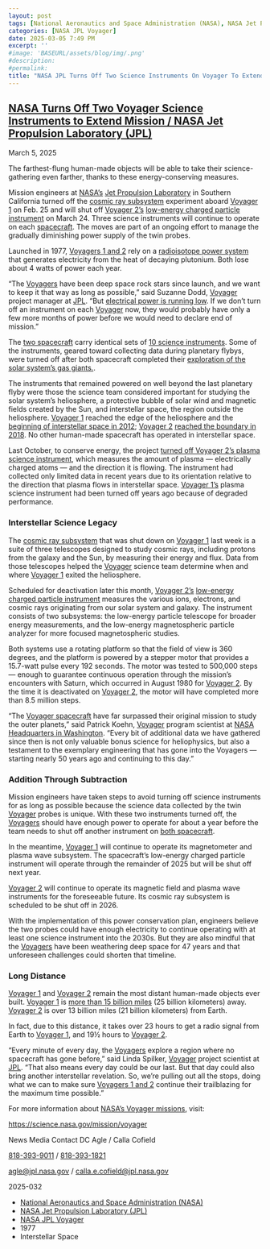 ```yaml
---
layout: post
tags: [National Aeronautics and Space Administration (NASA), NASA Jet Propulsion Laboratory (JPL), NASA JPL Voyager, 1977, Interstellar Space]
categories: [NASA JPL Voyager]
date: 2025-03-05 7:49 PM
excerpt: ''
#image: 'BASEURL/assets/blog/img/.png'
#description:
#permalink:
title: "NASA JPL Turns Off Two Science Instruments On Voyager To Extend Lifespan"
---
```



## [NASA Turns Off Two Voyager Science Instruments to Extend Mission / NASA Jet Propulsion Laboratory (JPL)](https://www.jpl.nasa.gov/news/nasa-turns-off-two-voyager-science-instruments-to-extend-mission/)

March 5, 2025

The farthest-flung human-made objects will be able to take their science-gathering even farther, thanks to these energy-conserving measures.

Mission engineers at [NASA’s](https://www.nasa.gov/) [Jet Propulsion Laboratory](https://www.jpl.nasa.gov/) in Southern California turned off the [cosmic ray subsystem](https://science.nasa.gov/mission/voyager/spacecraft/#crs) experiment aboard [Voyager 1](https://science.nasa.gov/mission/voyager) on Feb. 25 and will shut off [Voyager 2’s](https://science.nasa.gov/mission/voyager) [low-energy charged particle instrument](https://voyager.jpl.nasa.gov/mission/spacecraft/instruments/lecp/) on March 24. Three science instruments will continue to operate on each [spacecraft](https://science.nasa.gov/mission/voyager). The moves are part of an ongoing effort to manage the gradually diminishing power supply of the twin probes.

Launched in 1977, [Voyagers 1 and 2](https://science.nasa.gov/mission/voyager) rely on a [radioisotope power system](https://science.nasa.gov/planetary-science/programs/radioisotope-power-systems/) that generates electricity from the heat of decaying plutonium. Both lose about 4 watts of power each year.

“The [Voyagers](https://science.nasa.gov/mission/voyager) have been deep space rock stars since launch, and we want to keep it that way as long as possible,” said Suzanne Dodd, [Voyager](https://science.nasa.gov/mission/voyager) project manager at [JPL](https://www.jpl.nasa.gov/). “But [electrical power is running low](https://www.jpl.nasa.gov/images/pia25782-voyagers-rtg/). If we don’t turn off an instrument on each [Voyager](https://science.nasa.gov/mission/voyager) now, they would probably have only a few more months of power before we would need to declare end of mission.”

The [two spacecraft](https://science.nasa.gov/mission/voyager) carry identical sets of [10 science instruments](https://science.nasa.gov/mission/voyager/where-are-voyager-1-and-voyager-2-now/#instrument-status). Some of the instruments, geared toward collecting data during planetary flybys, were turned off after both spacecraft completed their [exploration of the solar system’s gas giants.](https://www.jpl.nasa.gov/news/25-years-after-neptune-reflections-on-voyager/).

The instruments that remained powered on well beyond the last planetary flyby were those the science team considered important for studying the solar system’s heliosphere, a protective bubble of solar wind and magnetic fields created by the Sun, and interstellar space, the region outside the heliosphere. [Voyager 1](https://science.nasa.gov/mission/voyager) reached the edge of the heliosphere and the [beginning of interstellar space in 2012](https://www.jpl.nasa.gov/news/nasa-voyager-1-encounters-new-region-in-deep-space); [Voyager 2](https://science.nasa.gov/mission/voyager) [reached the boundary in 2018](https://www.jpl.nasa.gov/news/nasas-voyager-2-probe-enters-interstellar-space). No other human-made spacecraft has operated in interstellar space.

Last October, to conserve energy, the project [turned off Voyager 2’s plasma science instrument](https://blogs.nasa.gov/voyager/2024/10/01/nasa-turns-off-science-instrument-to-save-voyager-2-power/), which measures the amount of plasma — electrically charged atoms — and the direction it is flowing. The instrument had collected only limited data in recent years due to its orientation relative to the direction that plasma flows in interstellar space. [Voyager 1’s](https://science.nasa.gov/mission/voyager) plasma science instrument had been turned off years ago because of degraded performance.

### Interstellar Science Legacy

The [cosmic ray subsystem](https://voyager.gsfc.nasa.gov/instruments.html) that was shut down on [Voyager 1](https://science.nasa.gov/mission/voyager) last week is a suite of three telescopes designed to study cosmic rays, including protons from the galaxy and the Sun, by measuring their energy and flux. Data from those telescopes helped the [Voyager](https://science.nasa.gov/mission/voyager) science team determine when and where [Voyager 1](https://science.nasa.gov/mission/voyager) exited the heliosphere.

Scheduled for deactivation later this month, [Voyager 2’s](https://science.nasa.gov/mission/voyager) [low-energy charged particle instrument](https://www.jpl.nasa.gov/images/pia16484-location-of-low-energy-charged-particle-instrument/) measures the various ions, electrons, and cosmic rays originating from our solar system and galaxy. The instrument consists of two subsystems: the low-energy particle telescope for broader energy measurements, and the low-energy magnetospheric particle analyzer for more focused magnetospheric studies.

Both systems use a rotating platform so that the field of view is 360 degrees, and the platform is powered by a stepper motor that provides a 15.7-watt pulse every 192 seconds. The motor was tested to 500,000 steps — enough to guarantee continuous operation through the mission’s encounters with Saturn, which occurred in August 1980 for [Voyager 2](https://science.nasa.gov/mission/voyager). By the time it is deactivated on [Voyager 2](https://science.nasa.gov/mission/voyager), the motor will have completed more than 8.5 million steps.

“The [Voyager spacecraft](https://science.nasa.gov/mission/voyager) have far surpassed their original mission to study the outer planets,” said Patrick Koehn, [Voyager](https://science.nasa.gov/mission/voyager) program scientist at [NASA](https://www.nasa.gov/) [Headquarters in Washington](https://www.nasa.gov/headquarters/). “Every bit of additional data we have gathered since then is not only valuable bonus science for heliophysics, but also a testament to the exemplary engineering that has gone into the Voyagers — starting nearly 50 years ago and continuing to this day.”


### Addition Through Subtraction

Mission engineers have taken steps to avoid turning off science instruments for as long as possible because the science data collected by the twin [Voyager](https://science.nasa.gov/mission/voyager) probes is unique. With these two instruments turned off, the [Voyagers](https://science.nasa.gov/mission/voyager) should have enough power to operate for about a year before the team needs to shut off another instrument on [both spacecraft](https://science.nasa.gov/mission/voyager).

In the meantime, [Voyager 1](https://science.nasa.gov/mission/voyager) will continue to operate its magnetometer and plasma wave subsystem. The spacecraft’s low-energy charged particle instrument will operate through the remainder of 2025 but will be shut off next year.

[Voyager 2](https://science.nasa.gov/mission/voyager) will continue to operate its magnetic field and plasma wave instruments for the foreseeable future. Its cosmic ray subsystem is scheduled to be shut off in 2026.

With the implementation of this power conservation plan, engineers believe the two probes could have enough electricity to continue operating with at least one science instrument into the 2030s. But they are also mindful that the [Voyagers](https://science.nasa.gov/mission/voyager) have been weathering deep space for 47 years and that unforeseen challenges could shorten that timeline.

### Long Distance

[Voyager 1](https://science.nasa.gov/mission/voyager) and [Voyager 2](https://science.nasa.gov/mission/voyager) remain the most distant human-made objects ever built. [Voyager 1](https://science.nasa.gov/mission/voyager) is [more than 15 billion miles](https://science.nasa.gov/mission/voyager/where-are-voyager-1-and-voyager-2-now/) (25 billion kilometers) away. [Voyager 2](https://science.nasa.gov/mission/voyager) is over 13 billion miles (21 billion kilometers) from Earth.

In fact, due to this distance, it takes over 23 hours to get a radio signal from Earth to [Voyager 1](https://science.nasa.gov/mission/voyager), and 19½ hours to [Voyager 2](https://science.nasa.gov/mission/voyager).

“Every minute of every day, the [Voyagers](https://science.nasa.gov/mission/voyager) explore a region where no spacecraft has gone before,” said Linda Spilker, [Voyager](https://science.nasa.gov/mission/voyager) project scientist at [JPL](https://www.jpl.nasa.gov/). “That also means every day could be our last. But that day could also bring another interstellar revelation. So, we’re pulling out all the stops, doing what we can to make sure [Voyagers 1 and 2](https://science.nasa.gov/mission/voyager) continue their trailblazing for the maximum time possible.”

For more information about [NASA’s Voyager missions](https://science.nasa.gov/mission/voyager), visit:

https://science.nasa.gov/mission/voyager

News Media Contact
DC Agle / Calla Cofield

<a href="tel:+18183939011">818-393-9011</a> / <a href="tel:+18183931821">818-393-1821</a>

agle@jpl.nasa.gov / calla.e.cofield@jpl.nasa.gov

2025-032

- [National Aeronautics and Space Administration (NASA)](https://www.nasa.gov/)
- [NASA Jet Propulsion Laboratory (JPL)](https://www.jpl.nasa.gov/)
- [NASA JPL Voyager](https://science.nasa.gov/mission/voyager)
- 1977
- Interstellar Space